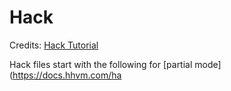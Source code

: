 # Hack

Credits: [Hack Tutorial](http://hacklang.org/tutorial.html)

Hack files start with the following for [partial mode](https://docs.hhvm.com/ha